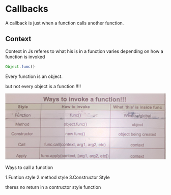 # Callbacks

A callback is just when a function calls another function.


## Context

Context in Js referes to what his is in a function
varies depending on how a function is invoked


```js
Object.func()

```
Every function is an object.

but not every object is a function !!!!


![Different_Invoketions](/Invoke_Ways.png)


Ways to call a function

1.Funtion style
2.method style
3.Constructor Style

theres no return in a contructor style function

